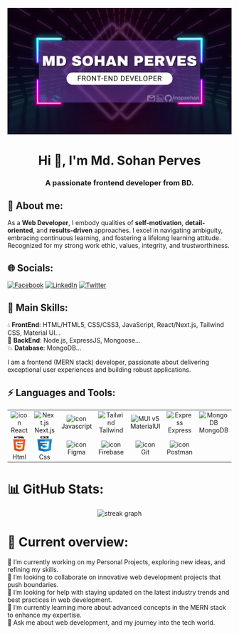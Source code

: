 <p align="center"> <img src="./assets/github-banner.png" alt="Sohan Perves" /> </p>
<!-- <p align="left"> <img src="https://komarev.com/ghpvc/?username=mspsohan&label=Profile%20views&color=0e75b6&style=flat" alt="mspsohan" /> </p> -->

<h1 align="center">Hi 👋, I'm Md. Sohan Perves</h1>
<h3 align="center">A passionate frontend developer from BD.</h3>

## 👩 About me:

<p>
As a <b>Web Developer</b>, I embody qualities of <b>self-motivation</b>, <b>detail-oriented</b>, and <b>results-driven</b> approaches. I excel in navigating ambiguity, embracing continuous learning, and fostering a lifelong learning attitude. Recognized for my strong work ethic, values, integrity, and trustworthiness.
</p>

## 🌐 Socials:

[![Facebook](https://img.shields.io/badge/Facebook-%231877F2.svg?logo=Facebook&logoColor=white)](https://facebook.com/sohanperves.sp) [![LinkedIn](https://img.shields.io/badge/LinkedIn-%230077B5.svg?logo=linkedin&logoColor=white)](https://linkedin.com/in/mspsohan) [![Twitter](https://img.shields.io/badge/Twitter-%231DA1F2.svg?logo=Twitter&logoColor=white)](https://twitter.com/mspsohan)

<h2>🥇 Main Skills:</h2>
💧 <b>FrontEnd</b>: HTML/HTML5, CSS/CSS3, JavaScript, React/Next.js, Tailwind CSS, Material UI...<br/>
🚀 <b>BackEnd</b>: Node.js, ExpressJS, Mongoose...<br/>
💥 <b>Database</b>: MongoDB...<br/>

I am a frontend (MERN stack) developer, passionate about delivering exceptional user experiences and building robust applications.

</p>

<h2>⚡ Languages and Tools:</h2>

<table align="center">
   <tr>
    <td align="center" width="90">
    <img src="https://techstack-generator.vercel.app/react-icon.svg" alt="icon" width="55" height="55" />
      <br>React
    </td>
    <td align="center" width="90">
      <img src="https://skillicons.dev/icons?i=nextjs" width="55" height="55" alt="Next.js" />
      <br>Next.js
    </td>
    <td align="center" width="90">
      <img src="https://techstack-generator.vercel.app/js-icon.svg" alt="icon" width="55" height="55" />
      <br>Javascript
    </td>
        <td align="center" width="90">
      <img src="https://skillicons.dev/icons?i=tailwind" width="45" height="55" alt="Tailwind" />
      <br>Tailwind
    </td>
        <td align="center" width="90">
      <img src="https://skillicons.dev/icons?i=materialui" width="45" height="55" alt="MUI v5" />
      <br>MaterialUI
    </td>
    <td align="center" width="90">
      <img src="https://skillicons.dev/icons?i=express" width="50" height="55" alt="Express" />
      <br>Express
    </td>
        <td align="center" width="90">
      <img src="https://skillicons.dev/icons?i=mongodb" width="45" height="55" alt="MongoDB" />
      <br>MongoDB
    </td>
  </tr>
     <tr>
      <td align="center" width="90">
         <img src="https://raw.githubusercontent.com/devicons/devicon/master/icons/html5/html5-original-wordmark.svg" alt="icon" width="100" height="35" />
      <br>Html
    </td>
      <td align="center" width="90">
         <img src="https://raw.githubusercontent.com/devicons/devicon/master/icons/css3/css3-original-wordmark.svg" alt="icon" width="55" height="35" />
      <br>Css
      </td>
      <td align="center" width="90">
         <img src="https://www.vectorlogo.zone/logos/figma/figma-icon.svg" alt="icon" width="30" height="35" />
      <br>Figma
      </td>
      <td align="center" width="90">
         <img src="https://www.vectorlogo.zone/logos/firebase/firebase-icon.svg" alt="icon" width="35" height="35" />
      <br>Firebase
      </td>
      <td align="center" width="90">
         <img src="https://www.vectorlogo.zone/logos/git-scm/git-scm-icon.svg" alt="icon" width="35" height="35" />
      <br>Git
      </td>
      <td align="center" width="90">
         <img src="https://www.vectorlogo.zone/logos/getpostman/getpostman-icon.svg" alt="icon" width="35" height="35" />
      <br>Postman
      </td>
   </tr>
</table>
</p>

# 📊 GitHub Stats:

<div align="center">
  <img src="https://github-readme-streak-stats.herokuapp.com?user=mspsohan&theme=dark&border_radius=4&date_format=j%20M%5B%20Y%5D&card" height="220" alt="streak graph"  />
</div>

<!-- [![GitHub Streak](https://github-readme-streak-stats.herokuapp.com?user=mspsohan&theme=dark&border_radius=4&date_format=j%20M%5B%20Y%5D&card)](https://git.io/streak-stats) -->

<!-- ![](https://github-readme-stats.vercel.app/api/top-langs/?username=mspsohan&theme=dark&hide_border=false&include_all_commits=true&count_private=true&layout=compact) -->

# 💫 Current overview:

🔭 I’m currently working on my Personal Projects, exploring new ideas, and refining my skills.<br> 👯 I’m looking to collaborate on innovative web development projects that push boundaries.<br> 🤝 I’m looking for help with staying updated on the latest industry trends and best practices in web development.<br> 🌱 I’m currently learning more about advanced concepts in the MERN stack to enhance my expertise.<br> 💬 Ask me about web development, and my journey into the tech world.<br>

<!-- ⚡ Fun fact: I'm passionate about exploring diverse cuisines and love experimenting with cooking in my free time.<br> -->

<!--

# 💻 Tech Stack:
![CSS3](https://img.shields.io/badge/css3-%231572B6.svg?style=for-the-badge&logo=css3&logoColor=white) ![HTML5](https://img.shields.io/badge/html5-%23E34F26.svg?style=for-the-badge&logo=html5&logoColor=white) ![JavaScript](https://img.shields.io/badge/javascript-%23323330.svg?style=for-the-badge&logo=javascript&logoColor=%23F7DF1E) ![Firebase](https://img.shields.io/badge/firebase-%23039BE5.svg?style=for-the-badge&logo=firebase) ![Netlify](https://img.shields.io/badge/netlify-%23000000.svg?style=for-the-badge&logo=netlify&logoColor=#00C7B7) ![Vercel](https://img.shields.io/badge/vercel-%23000000.svg?style=for-the-badge&logo=vercel&logoColor=white) ![Express.js](https://img.shields.io/badge/express.js-%23404d59.svg?style=for-the-badge&logo=express&logoColor=%2361DAFB) ![JWT](https://img.shields.io/badge/JWT-black?style=for-the-badge&logo=JSON%20web%20tokens) ![Next JS](https://img.shields.io/badge/Next-black?style=for-the-badge&logo=next.js&logoColor=white) ![MUI](https://img.shields.io/badge/MUI-%230081CB.svg?style=for-the-badge&logo=mui&logoColor=white) ![React Hook Form](https://img.shields.io/badge/React%20Hook%20Form-%23EC5990.svg?style=for-the-badge&logo=reacthookform&logoColor=white) ![React Router](https://img.shields.io/badge/React_Router-CA4245?style=for-the-badge&logo=react-router&logoColor=white) ![React](https://img.shields.io/badge/react-%2320232a.svg?style=for-the-badge&logo=react&logoColor=%2361DAFB) ![TailwindCSS](https://img.shields.io/badge/tailwindcss-%2338B2AC.svg?style=for-the-badge&logo=tailwind-css&logoColor=white) ![Vite](https://img.shields.io/badge/vite-%23646CFF.svg?style=for-the-badge&logo=vite&logoColor=white) ![MongoDB](https://img.shields.io/badge/MongoDB-%234ea94b.svg?style=for-the-badge&logo=mongodb&logoColor=white) ![Figma](https://img.shields.io/badge/figma-%23F24E1E.svg?style=for-the-badge&logo=figma&logoColor=white) ![Postman](https://img.shields.io/badge/Postman-FF6C37?style=for-the-badge&logo=postman&logoColor=white) -->

<!--
# 📊 GitHub Stats:
![](https://github-readme-stats.vercel.app/api?username=mspsohan&theme=dark&hide_border=false&include_all_commits=true&count_private=true)<br/> -->
<!-- ![](https://github-readme-streak-stats.herokuapp.com/?user=mspsohan&theme=dark&hide_border=false)<br/> -->

<!-- ---

[![](https://visitcount.itsvg.in/api?id=mspsohan&icon=0&color=0)](https://visitcount.itsvg.in) -->
